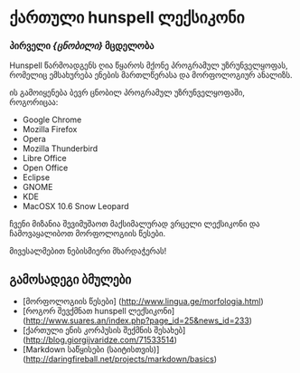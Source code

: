ქართული hunspell ლექსიკონი
=============================

### პირველი *{ცნობილი}* მცდელობა


Hunspell წარმოადგენს ღია წყაროს მქონე პროგრამულ უზრუნველყოფას,
რომელიც ემსახურება ენების მართლწერასა და მორფოლოგიურ ანალიზს.

ის გამოიყენება ბევრ ცნობილ პროგრამულ უზრუნველყოფაში, როგორიცაა:

*  Google Chrome
*  Mozilla Firefox
*  Opera
*  Mozilla Thunderbird
*  Libre Office
*  Open Office
*  Eclipse
*  GNOME
*  KDE
*  MacOSX 10.6 Snow Leopard

ჩვენი მიზანია შევიმუშაოთ მაქსიმალურად ვრცელი ლექსიკონი და ჩამოვაყალიბოთ მორფოლოგიის წესები.

მივესალმებით ნებისმიერი მხარდაჭერას!


## გამოსადეგი ბმულები
* [მორფოლოგიის წესები] (http://www.lingua.ge/morfologia.html)
* [როგორ შევქმნათ hunspell ლექსიკონი] (http://www.suares.an/index.php?page_id=25&news_id=233)
* [ქართული ენის კორპუსის შექმნის შესახებ] (http://blog.giorgijvaridze.com/71533514)
* [Markdown საწყისები (საიტისთვის)] (http://daringfireball.net/projects/markdown/basics)
